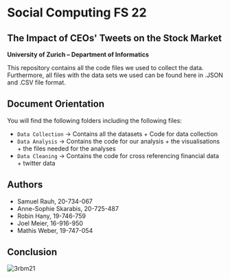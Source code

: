 
# Social Computing FS 22
## The Impact of CEOs' Tweets on the Stock Market

**University of Zurich – Department of Informatics**

This repository contains all the code files we used to collect the data. Furthermore, all files with the data sets we used can be found here in .JSON and .CSV file format.

## Document Orientation

You will find the following folders including the following files:

- `Data Collection` → Contains all the datasets + Code for data collection
- `Data Analysis` → Contains the code for our analysis + the visualisations + the files needed for the analyses
- `Data Cleaning` → Contains the code for cross referencing financial data + twitter data

## Authors

- Samuel Rauh, 20-734-067
- Anne-Sophie Skarabis, 20-725-487
- Robin Hany, 19-746-759
- Joel Meier, 16-916-950
- Mathis Weber, 19-747-054

## Conclusion
![3rbm21](https://user-images.githubusercontent.com/61362884/170583392-eef719ee-9977-4d0c-a681-609acdf12bdd.png)

